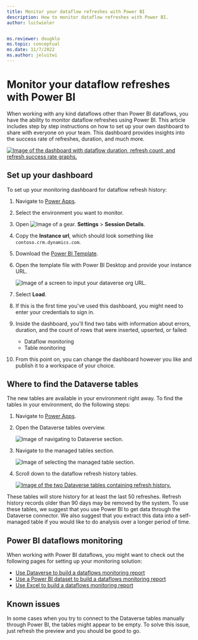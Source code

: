 ```yaml
---
title: Monitor your dataflow refreshes with Power BI
description: How to monitor dataflow refreshes with Power BI.
author: luitwieler


ms.reviewer: dougklo
ms.topic: conceptual
ms.date: 11/7/2022
ms.author: jeluitwi
---
```


# Monitor your dataflow refreshes with Power BI

When working with any kind dataflows other than Power BI dataflows, you have the ability to monitor dataflow refreshes using Power BI. This article includes step by step instructions on how to set up your own dashboard to share with everyone on your team. This dashboard provides insights into the success rate of refreshes, duration, and much more.

[![Image of the dashboard with dataflow duration, refresh count, and refresh success rate graphs.](media/refreshhistory-dashboard/dashboard-preview.PNG)](media/refreshhistory-dashboard/dashboard-preview.PNG#lightbox)

## Set up your dashboard

To set up your monitoring dashboard for dataflow refresh history:

1. Navigate to [Power Apps](https://make.powerapps.com/).
1. Select the environment you want to monitor.
1. Open ![Image of a gear.](media/refreshhistory-dashboard/gear-icon.PNG) **Settings** > **Session Details**.
1. Copy the **Instance url**, which should look something like `contoso.crm.dynamics.com`.
1. Download the [Power BI Template](https://download.microsoft.com/download/f/1/9/f195fb57-495a-4487-9317-fe00816afd88/dataflow%20refresh%20history%20metrics%20template.pbit).
1. Open the template file with Power BI Desktop and provide your instance URL.

    ![Image of a screen to input your dataverse org URL.](media/refreshhistory-dashboard/template-parameter.PNG)

1. Select **Load**.
1. If this is the first time you've used this dashboard, you might need to enter your credentials to sign in.
1. Inside the dashboard, you'll find two tabs with information about errors, duration, and the count of rows that were inserted, upserted, or failed:
    * Dataflow monitoring
    * Table monitoring
1. From this point on, you can change the dashboard however you like and publish it to a workspace of your choice.

## Where to find the Dataverse tables

The new tables are available in your environment right away. To find the tables in your environment, do the following steps:

1. Navigate to [Power Apps](https://make.powerapps.com/).
1. Open the Dataverse tables overview.

   ![Image of navigating to Dataverse section.](media/refreshhistory-dashboard/tables-tab.PNG)

1. Navigate to the managed tables section.

   ![Image of selecting the managed table section.](media/refreshhistory-dashboard/managed-tables.PNG)

1. Scroll down to the dataflow refresh history tables.

   [![Image of the two Dataverse tables containing refresh history.](media/refreshhistory-dashboard/Refresh-History-Tables.PNG)](media/refreshhistory-dashboard/Refresh-History-Tables.PNG#lightbox)

These tables will store history for at least the last 50 refreshes. Refresh history records older than 90 days may be removed by the system. To use these tables, we suggest that you use Power BI to get data through the Dataverse connector. We also suggest that you extract this data into a self-managed table if you would like to do analysis over a longer period of time.

## Power BI dataflows monitoring

When working with Power BI dataflows, you might want to check out the following pages for setting up your monitoring solution:

* [Use Dataverse to build a dataflows monitoring report](./load-dataflow-metadata-into-dataverse-table.md)
* [Use a Power BI dataset to build a dataflows monitoring report](./load-dataflow-metadata-into-power-bi-dataset.md)
* [Use Excel to build a dataflows monitoring report](./load-dataflow-metadata-into-excel-online.md)

## Known issues

In some cases when you try to connect to the Dataverse tables manually through Power BI, the tables might appear to be empty. To solve this issue, just refresh the preview and you should be good to go.
